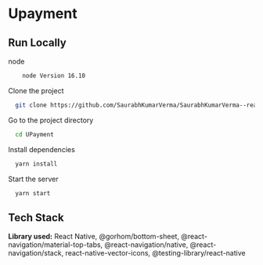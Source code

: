 
# Upayment




## Run Locally

node

```bash
    node Version 16.10
```

Clone the project

```bash
  git clone https://github.com/SaurabhKumarVerma/SaurabhKumarVerma--reactnative
```

Go to the project directory

```bash
  cd UPayment
```

Install dependencies

```bash
  yarn install
```

Start the server

```bash
  yarn start
```


## Tech Stack

**Library used:** React Native, @gorhom/bottom-sheet, @react-navigation/material-top-tabs, @react-navigation/native, @react-navigation/stack, react-native-vector-icons, @testing-library/react-native

